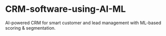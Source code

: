 # CRM-software-using-AI-ML
AI-powered CRM for smart customer and lead management with ML-based scoring &amp; segmentation.
